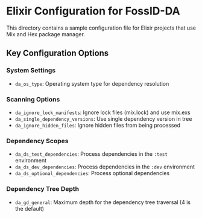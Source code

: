 # Elixir Configuration for FossID-DA

This directory contains a sample configuration file for Elixir projects that use Mix and Hex package manager.

## Key Configuration Options

### System Settings
- `da_os_type`: Operating system type for dependency resolution

### Scanning Options
- `da_ignore_lock_manifests`: Ignore lock files (mix.lock) and use mix.exs
- `da_single_dependency_versions`: Use single dependency version in tree
- `da_ignore_hidden_files`: Ignore hidden files from being processed

### Dependency Scopes
- `da_ds_test_dependencies`: Process dependencies in the `:test` environment
- `da_ds_dev_dependencies`: Process dependencies in the `:dev` environment
- `da_ds_optional_dependencies`: Process optional dependencies

### Dependency Tree Depth
- `da_gd_general`: Maximum depth for the dependency tree traversal (4 is the default) 